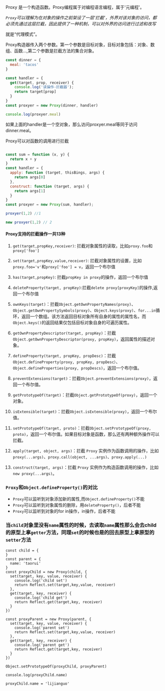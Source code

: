 Proxy 是一个构造函数。Proxy编程属于对编程语言编程，属于'元编程'。

*`Proxy`可以理解为在对象的操作之前架设了一层‘拦截’，外界对该对象的访问，都必须先通过这层拦截，因此提供了一种机制，可以对外界的访问进行过滤和改写*

就是“代理模式”。

Proxy构造器传入两个参数。第一个参数是目标对象，目标对象包括：对象、数组、函数...,第二个参数是拦截方法的集合对象。

```js
const dinner = {
  meal: 'tacos'
}

const handler = {
  get(target, prop, receiver) {
    console.log('读操作-拦截器');
    return target[prop]
  }
}
const proxyer = new Proxy(dinner, handler)

console.log(proxyer.meal)
```

如果上面的handler是一个空对象，那么访问proxyer.meal等同于访问dinner.meal。

Proxy可以对函数的调用进行拦截

```js

const sum = function (x, y) {
  return x + y
}
const handler = {
  apply: function (target, thisBings, args) {
    return args[0]
  },
  construct: function (target, args) {
    return args[1]
  }
}
const proxyer = new Proxy(sum, handler);

proxyer(1,2) //1

new proxyer(1,2) // 2

```

#### Proxy支持的拦截操作一共13种

1. `get(target,propKey,receiver)`: 拦截对象属性的读取，比如`proxy.foo`和`proxy['foo']`

2. `set(target,propKey,value,receiver)`: 拦截对象属性的设置，比如`proxy.foo='v'`和`proxy['foo'] = v`，返回一个布尔值

3. `has(target,propKey)`: 拦截`propKey in proxy`的操作，返回一个布尔值

4. `deleteProperty(target, propKey)`:拦截`delete proxy[proxyKey]`的操作,返回一个布尔值

5. `ownKeys(target)`：拦截`Object.getOwnPropertyNames(proxy)`、`Object.getOwnPropertySymbols(proxy)`、`Object.keys(proxy)`、`for...in`循环，返回一个数组。该方法返回目标对象所有自身的属性的属性名，而`Object.keys()`的返回结果仅包括目标对象自身的可遍历属性。

6. `getOwnPropertyDescriptor(target, propKey)`：拦截`Object.getOwnPropertyDescriptor(proxy, propKey)`，返回属性的描述对象。

7. `defineProperty(target, propKey, propDesc)`：拦截`Object.defineProperty(proxy, propKey, propDesc）`、`Object.defineProperties(proxy, propDescs)`，返回一个布尔值。

8. `preventExtensions(target)`：拦截`Object.preventExtensions(proxy)`，返回一个布尔值。

9. `getPrototypeOf(target)`：拦截`Object.getPrototypeOf(proxy)`，返回一个对象。

10. `isExtensible(target)`：拦截`Object.isExtensible(proxy)`，返回一个布尔值。

11. `setPrototypeOf(target, proto)`：拦截`Object.setPrototypeOf(proxy, proto)`，返回一个布尔值。如果目标对象是函数，那么还有两种额外操作可以拦截。

12. `apply(target, object, args)`：拦截 `Proxy` 实例作为函数调用的操作，比如`proxy(...args)`、`proxy.call(object, ...args)`、`proxy.apply(...)`

13. `construct(target, args)`：拦截 `Proxy` 实例作为构造函数调用的操作，比如`new proxy(...args)`。

### `Proxy`和`Object.defineProperty()`的对比
  * `Proxy`可以监听到对象添加新的属性,而`Object.defineProperty()`不能
  * `Proxy`可以监听到对象属性的删除，用`deleteProperty()`，后者不能
  * `Proxy`可以监听到对象的for in操作，in操作，后者不能

### 当`child`对象里没有`name`属性的时候，去读取`name`属性那么会去child的原型上拿`getter`方法，同理`set`的时候也是的回去原型上拿原型的`setter`方法
```JS
const child = {
}
const parent = {
  name: 'taorui'
}
const proxyChild = new Proxy(child, {
  set(target, key, value, receiver) {
    console.log('child set')
    return Reflect.set(target,key,value, receiver)
  },
  get(target, key, receiver) {
    console.log('child get')
    return Reflect.get(target,key, receiver)
  }
})

const proxyParent = new Proxy(parent, {
  set(target, key, value, receiver) {
    console.log('parent set')
    return Reflect.set(target,key,value, receiver)
  },
  get(target, key, receiver) {
    console.log('parent get')
    return Reflect.get(target,key, receiver)
  }
})

Object.setPrototypeOf(proxyChild, proxyParent)

console.log(proxyChild.name)

proxyChild.name = 'lijianguo'
```


